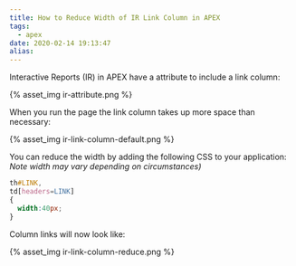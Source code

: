 ```yaml
---
title: How to Reduce Width of IR Link Column in APEX
tags:
  - apex
date: 2020-02-14 19:13:47
alias:
---
```



Interactive Reports (IR) in APEX have a attribute to include a link column:

{% asset_img ir-attribute.png %}

When you run the page the link column takes up more space than necessary:

{% asset_img ir-link-column-default.png %}

You can reduce the width by adding the following CSS to your application: *Note width may vary depending on circumstances)* 

```css
th#LINK,
td[headers=LINK]
{
  width:40px;
}
```

Column links will now look like:

{% asset_img ir-link-column-reduce.png %}